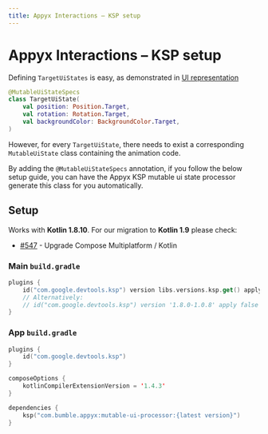 ```yaml
---
title: Appyx Interactions – KSP setup
---
```


# Appyx Interactions – KSP setup

Defining `TargetUiStates` is easy, as demonstrated in [UI representation](ui-representation.md)

```kotlin
@MutableUiStateSpecs
class TargetUiState(
    val position: Position.Target,
    val rotation: Rotation.Target,
    val backgroundColor: BackgroundColor.Target,
)
```

However, for every `TargetUiState`, there needs to exist a corresponding `MutableUiState` class containing the animation code. 

By adding the `@MutableUiStateSpecs` annotation, if you follow the below setup guide, you can have the Appyx KSP mutable ui state processor generate this class for you automatically.


## Setup

Works with **Kotlin 1.8.10**. For our migration to **Kotlin 1.9** please check:

- [#547](https://github.com/bumble-tech/appyx/issues/547) - Upgrade Compose Multiplatform / Kotlin


### Main `build.gradle`

```kotlin
plugins {
    id("com.google.devtools.ksp") version libs.versions.ksp.get() apply false
    // Alternatively: 
    // id("com.google.devtools.ksp") version '1.8.0-1.0.8' apply false
}
```

### App `build.gradle`

```kotlin
plugins {
    id("com.google.devtools.ksp") 
}

composeOptions {
    kotlinCompilerExtensionVersion = '1.4.3'
}

dependencies {
    ksp("com.bumble.appyx:mutable-ui-processor:{latest version}")
}
```
